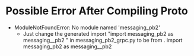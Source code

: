 # Possible Error After Compiling Proto

- ModuleNotFoundError: No module named 'messaging_pb2'
    + Just change the generated import "import messaging_pb2 as messaging__pb2 " in messaging_pb2_grpc.py to be from . import messaging_pb2 as messaging__pb2 